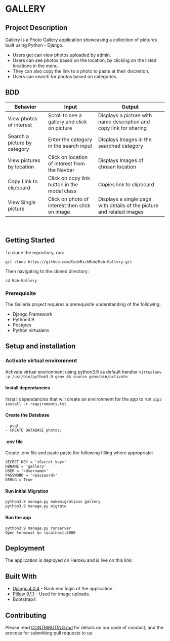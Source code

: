 # GALLERY

## Project Description

Gallery is a Photo Gallery application showcasing a collection of pictures built using Python - Django.

- Users get can view photos uploaded by admin.
- Users can see photos based on the location, by clicking on the listed locations in the menu.
- They can also copy the link to a photo to paste at their discretion.
- Users can search for photos based on categories.

## BDD

| Behavior                     | Input                                          | Output                                                                |
| ---------------------------- | ---------------------------------------------- | --------------------------------------------------------------------- |
| View photos of interest      | Scroll to see a gallery and click on picture   | Displays a picture with name description and copy link for sharing    |
| Search a picture by category | Enter the category in the search input         | Displays Images in the searched category                              |
| View pictures by location    | Click on location of interest from the Navbar  | Displays Images of chosen location                                    |
| Copy Link to clipboard       | Click on copy link button in the modal class   | Copies link to clipboard                                              |
| View Single picture          | Click on photo of interest then click on image | Displays a single page with details of the picture and related images |

<br>

## Getting Started

To clone the repository, run:

    git clone https://github.com/CodeRichBob/Bob-Gallery.git

Then navigating to the cloned directory:

    cd Bob-Gallery

### Prerequisite

The Galleria project requires a prerequisite understanding of the following:

- Django Framework
- Python3.9
- Postgres
- Python virtualenv

## Setup and installation

### Activate virtual environment

Activate virtual environment using python3.9 as default handler
`virtualenv -p /usr/bin/python3.9 genv && source genv/bin/activate`

#### Install dependancies

Install dependancies that will create an environment for the app to run `pip3 install -r requirements.txt`

#### Create the Database

    - psql
    - CREATE DATABASE photos;

#### .env file

Create .env file and paste paste the following filling where appropriate:

    SECRET_KEY = '<Secret_key>'
    DBNAME = 'gallery'
    USER = '<Username>'
    PASSWORD = '<password>'
    DEBUG = True

#### Run initial Migration

    python3.9 manage.py makemigrations gallery
    python3.9 manage.py migrate

#### Run the app

    python3.9 manage.py runserver
    Open terminal on localhost:8000

## Deployment

The application is deployed on Heroku and is live on this link:

## Built With

- [Django 4.0.4](https://docs.djangoproject.com/en/4.0/releases/4.0.4/) - Back end logic of the application.
- [Pillow 9.1.1](https://pillow.readthedocs.io/en/stable/) - Used for image uploads.
- Bootstrap4

## Contributing

Please read [CONTRIBUTING.md](CONTRIBUTING.md) for details on our code
of conduct, and the process for submitting pull requests to us.
